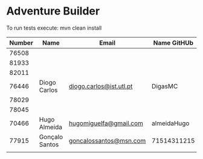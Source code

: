 # Adventure Builder

To run tests execute: mvn clean install

|   Number   |          Name           |            Email        |   Name GitHUb  | Module(s)  |
| ---------- | ----------------------- | ----------------------- | ---------------| ---------  |
|76508       |                         |                         |                |Activity    |
|81933       |                         |                         |                |Activity    |
|82011       |                         |                         |                |Activity    |
|76446       |Diogo Carlos             |diogo.carlos@ist.utl.pt  |DigasMC         |Bank        |
|78029       |                         |                         |                |Bank        |
|78045       |                         |                         |                |Bank        |
|70466       |Hugo Almeida             |hugomiguelfa@gmail.com   |almeidaHugo     |Hotel/Broker|
|77915       |Gonçalo Santos           |goncalossantos@msn.com   |71514311215     |Hotel/Broker|
|            |                         |                         |                |            |
 

